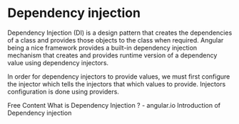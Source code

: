 # Dependency injection

Dependency Injection (DI) is a design pattern that creates the dependencies of a class and provides those objects to the class when required. Angular being a nice framework provides a built-in dependency injection mechanism that creates and provides runtime version of a dependency value using dependency injectors.

In order for dependency injectors to provide values, we must first configure the injector which tells the injectors that which values to provide. Injectors configuration is done using providers.

<ResourceGroupTitle>Free Content</ResourceGroupTitle>
<BadgeLink colorScheme='yellow' badgeText='Read' href='https://angular.io/guide/dependency-injection'>What is Dependency Injection ? - angular.io </BadgeLink>
<BadgeLink badgeText='Watch' href='https://www.youtube.com/watch?v=OFPIGlxunL0'>Introduction of Dependency injection</BadgeLink>

